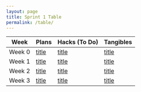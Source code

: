 ```yaml
---
layout: page 
title: Sprint 1 Table
permalink: /table/
---
```


| Week  | Plans      | Hacks (To Do) | Tangibles |
|-------|------------|---------------|-----------|
| Week 0| [title](#) | [title](#)    | [title](#)|
| Week 1| [title](#) | [title](#)    | [title](#)|
| Week 2| [title](#) | [title](#)    | [title](#)|
| Week 3| [title](#) | [title](#)    | [title](#)|

 